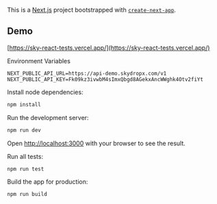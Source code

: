 This is a [Next.js](https://nextjs.org/) project bootstrapped with [`create-next-app`](https://github.com/vercel/next.js/tree/canary/packages/create-next-app).



## Demo
[https://sky-react-tests.vercel.app/](https://sky-react-tests.vercel.app/)

Environment Variables
```code
NEXT_PUBLIC_API_URL=https://api-demo.skydropx.com/v1
NEXT_PUBLIC_API_KEY=Fk09kz3ivwbM4sImxQbgd8AGekxAncWWghk4Otv2fiYt
```

Install node dependencies:

```bash
npm install
```

Run the development server:

```bash
npm run dev
```

Open [http://localhost:3000](http://localhost:3000) with your browser to see the result.

Run all tests:

```bash
npm run test
```

Build the app for production:

```bash
npm run build
```
